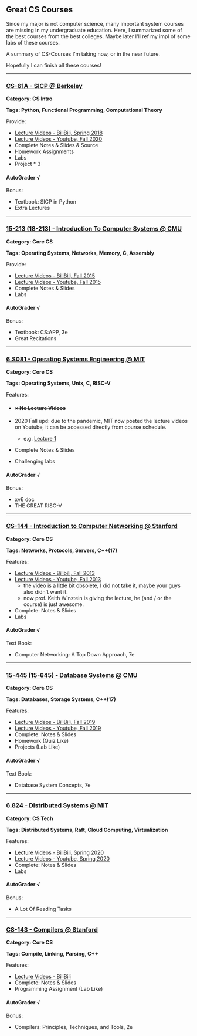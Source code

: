 ## Great CS Courses

Since my major is not computer science, many important system courses are missing in my undergraduate education. Here, I summarized some of the best courses from the best colleges. Maybe later I'll ref my impl of some labs of these courses.

A summary of CS-Courses I'm taking now, or in the near future.

Hopefully I can finish all these courses!



---

### [CS-61A - SICP @ Berkeley](https://cs61a.org/)

**Category: CS Intro**

**Tags: Python, Functional Programming, Computational Theory**

Provide:

- [Lecture Videos - BiliBili, Spring 2018](https://www.bilibili.com/video/av20538548)
- [Lecture Videos - Youtube, Fall 2020](https://www.youtube.com/c/JohnDeNero/playlists)
- Complete Notes & Slides & Source
- Homework Assignments
- Labs
- Project * 3

#### AutoGrader √

Bonus:
- Textbook: SICP in Python
- Extra Lectures
---

### [15-213 (18-213) - Introduction To Computer Systems @ CMU](http://www.cs.cmu.edu/~213/)

**Category: Core CS**

**Tags: Operating Systems,  Networks, Memory, C, Assembly**

Provide:

- [Lecture Videos - BiliBili, Fall 2015](https://www.bilibili.com/video/av31289365)
- [Lecture Videos - Youtube, Fall 2015](https://www.youtube.com/watch?v=4CpHpFu_KYM&list=PLQ5cMeVTtiJkUilq92Cw9D6RhAJhPJ_JX)
- Complete Notes & Slides
- Labs

#### AutoGrader √

Bonus:
- Textbook: CS:APP, 3e
- Great Recitations
---
### [6.S081 - Operating Systems Engineering @ MIT](https://pdos.csail.mit.edu/6.S081/2020/schedule.html)

**Category: Core CS**

**Tags: Operating Systems, Unix, C, RISC-V**

Features:

- #### ~~× No Lecture Videos~~

- 2020 Fall upd: due to the pandemic, MIT now posted the lecture videos on Youtube, it can be accessed directly from course schedule.

  - e.g. [Lecture 1](https://youtu.be/L6YqHxYHa7A)

- Complete Notes & Slides

- Challenging labs

#### AutoGrader √

Bonus:

- xv6 doc
- THE GREAT RISC-V


---

### [CS-144 - Introduction to Computer Networking @ Stanford](https://cs144.github.io/)

**Category: Core CS**

**Tags: Networks, Protocols, Servers, C++(17)**

Features:

- [Lecture Videos - Bilibili, Fall 2013](https://www.bilibili.com/video/BV137411Z7LR)
- [Lecture Videos - Youtube, Fall 2013](https://www.youtube.com/watch?v=nh970YyKRDA&list=PLEAYkSg4uSQ2dr0XO_Nwa5OcdEcaaELSG)
  - the video is a little bit obsolete, I did not take it, maybe your guys also didn't want it.
  - now prof. Keith Winstein is giving the lecture, he (and / or the course) is just awesome.
- Complete: Notes & Slides
- Labs

#### AutoGrader √

Text Book: 

- Computer Networking: A Top Down Approach, 7e

---

### [15-445 (15-645) - Database Systems @ CMU](https://15445.courses.cs.cmu.edu)

**Category: Core CS**

**Tags: Databases, Storage Systems, C++(17)**

Features:

- [Lecture Videos - BiliBili, Fall 2019](https://www.bilibili.com/video/av80249033)
- [Lecture Videos - Youtube, Fall 2019](https://www.youtube.com/watch?v=oeYBdghaIjc&list=PLSE8ODhjZXjbohkNBWQs_otTrBTrjyohi)
- Complete: Notes & Slides
- Homework (Quiz Like)
- Projects (Lab Like) 

#### AutoGrader √

Text Book:

- Database System Concepts, 7e

---

### [6.824 - Distributed Systems @ MIT](https://pdos.csail.mit.edu/6.824/)

**Category: CS Tech**

**Tags: Distributed Systems, Raft, Cloud Computing, Virtualization**

Features:

- [Lecture Videos - BiliBili, Spring 2020](https://www.bilibili.com/video/av87684880)
- [Lecture Videos - Youtube, Spring 2020](https://www.youtube.com/watch?v=cQP8WApzIQQ&list=PLrw6a1wE39_tb2fErI4-WkMbsvGQk9_UB)
- Complete: Notes & Slides
- Labs

#### AutoGrader √

Bonus:

- A Lot Of Reading Tasks

---

### [CS-143 - Compilers @ Stanford](https://web.stanford.edu/class/cs143/)

**Category: Core CS**

**Tags: Compile, Linking, Parsing, C++**

Features:

- [Lecture Videos - BiliBili](https://www.bilibili.com/video/av70600292)
- Complete: Notes & Slides
- Programming Assignment (Lab Like)

#### AutoGrader √

Bonus:

- Compilers: Principles, Techniques, and Tools, 2e

